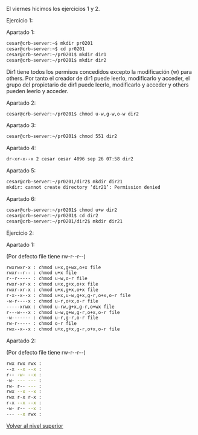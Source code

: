 El viernes hicimos los ejercicios 1 y 2.

Ejercicio 1:

Apartado 1:

```bash
cesar@crb-server:~$ mkdir pr0201
cesar@crb-server:~$ cd pr0201
cesar@crb-server:~/pr0201$ mkdir dir1
cesar@crb-server:~/pr0201$ mkdir dir2
```

Dir1 tiene todos los permisos concedidos excepto la modificación (w) para others.
Por tanto el creador de dir1 puede leerlo, modificarlo y acceder, el grupo del propietario de dir1 puede leerlo, modificarlo y acceder y others pueden leerlo y acceder.

Apartado 2:

```bash
cesar@crb-server:~/pr0201$ chmod u-w,g-w,o-w dir2
```

Apartado 3:

```bash
cesar@crb-server:~/pr0201$ chmod 551 dir2
```

Apartado 4:

```bash
dr-xr-x--x 2 cesar cesar 4096 sep 26 07:58 dir2
```

Apartado 5:

```bash
cesar@crb-server:~/pr0201/dir2$ mkdir dir21
mkdir: cannot create directory ‘dir21’: Permission denied
```

Apartado 6:

```bash
cesar@crb-server:~/pr0201$ chmod u+w dir2
cesar@crb-server:~/pr0201$ cd dir2
cesar@crb-server:~/pr0201/dir2$ mkdir dir21
```

Ejercicio 2:

Apartado 1:

(Por defecto file tiene rw-r--r--)

```bash
rwxrwxr-x : chmod u+x,g+wx,o+x file
rwxr--r-- : chmod u+x file
r--r----- : chmod u-w,o-r file
rwxr-xr-x : chmod u+x,g+x,o+x file
rwxr-xr-x : chmod u+x,g+x,o+x file
r-x--x--x : chmod u+x,u-w,g+x,g-r,o+x,o-r file
-w-r----x : chmod u-r,o+x,o-r file
-----xrwx : chmod u-rw,g+x,g-r,o+wx file
r---w---x : chmod u-w,g+w,g-r,o+x,o-r file
-w------- : chmod u-r,g-r,o-r file
rw-r----- : chmod o-r file
rwx--x--x : chmod u+x,g+x,g-r,o+x,o-r file
```

Apartado 2:

(Por defecto file tiene rw-r--r--)

```bash
rwx rwx rwx : 
--x --x --x :
r-- -w- --x :
-w- --- --- :
rw- r-- --- :
rwx --x --x :
rwx r-x r-x :
r-x --x --x :
-w- r-- --x :
--- --x rwx :
```

[Volver al nivel superior](..)